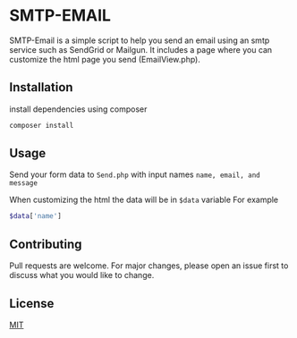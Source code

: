 # SMTP-EMAIL

SMTP-Email is a simple script to help you send an email using an smtp service such as SendGrid or Mailgun. It includes a page where you can customize the html page you send (EmailView.php). 

## Installation

install dependencies using composer

```bash
composer install
```

## Usage
Send your form data to ```Send.php``` with input names ```name, email, and message```

When customizing the html the data will be in ```$data``` variable
For example
```php
$data['name']
```

## Contributing
Pull requests are welcome. For major changes, please open an issue first to discuss what you would like to change.

## License
[MIT](https://choosealicense.com/licenses/mit/)
